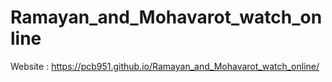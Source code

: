 # Ramayan_and_Mohavarot_watch_online

Website : https://pcb951.github.io/Ramayan_and_Mohavarot_watch_online/
